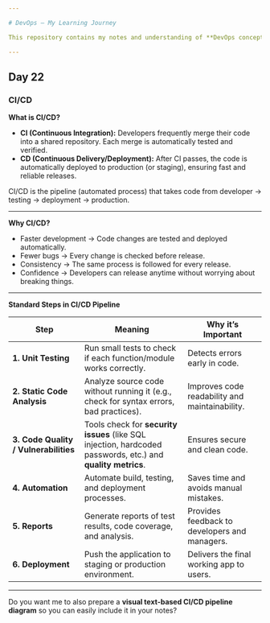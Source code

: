 ```yaml
---

# DevOps – My Learning Journey

This repository contains my notes and understanding of **DevOps concepts**.

---
```


## Day 22

### CI/CD

**What is CI/CD?**

* **CI (Continuous Integration):** Developers frequently merge their code into a shared repository. Each merge is automatically tested and verified.
* **CD (Continuous Delivery/Deployment):** After CI passes, the code is automatically deployed to production (or staging), ensuring fast and reliable releases.

CI/CD is the pipeline (automated process) that takes code from developer → testing → deployment → production.

---

**Why CI/CD?**

* Faster development → Code changes are tested and deployed automatically.
* Fewer bugs → Every change is checked before release.
* Consistency → The same process is followed for every release.
* Confidence → Developers can release anytime without worrying about breaking things.

---

**Standard Steps in CI/CD Pipeline**

| **Step**                              | **Meaning**                                                                                                  | **Why it’s Important**                         |
| ------------------------------------- | ------------------------------------------------------------------------------------------------------------ | ---------------------------------------------- |
| **1. Unit Testing**                   | Run small tests to check if each function/module works correctly.                                            | Detects errors early in code.                  |
| **2. Static Code Analysis**           | Analyze source code without running it (e.g., check for syntax errors, bad practices).                       | Improves code readability and maintainability. |
| **3. Code Quality / Vulnerabilities** | Tools check for **security issues** (like SQL injection, hardcoded passwords, etc.) and **quality metrics**. | Ensures secure and clean code.                 |
| **4. Automation**                     | Automate build, testing, and deployment processes.                                                           | Saves time and avoids manual mistakes.         |
| **5. Reports**                        | Generate reports of test results, code coverage, and analysis.                                               | Provides feedback to developers and managers.  |
| **6. Deployment**                     | Push the application to staging or production environment.                                                   | Delivers the final working app to users.       |

---

Do you want me to also prepare a **visual text-based CI/CD pipeline diagram** so you can easily include it in your notes?
